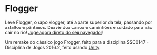 Flogger
=======
Leve Flogger, o sapo vlogger, até a parte superior da tela, passando por
asfaltos e pântanos. Desvie dos carros e caminhões e cuidado para não cair no
rio!
[Joge agora direto do seu navegador](https://gilzoide.itch.io/flogger)!

Um remake do clássico jogo Frogger, feito para a disciplina SSC0147 -
Disciplina de Jogos 2016.2, feito usando [Unity](https://unity.com/).
